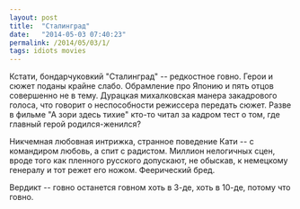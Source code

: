 ```yaml
---
layout: post
title:  "Сталинград"
date:   "2014-05-03 07:40:23"
permalink: /2014/05/03/1/
tags: idiots movies
---
```


Кстати, бондарчуковкий "Сталинград" -- редкостное говно. Герои и сюжет
поданы крайне слабо. Обрамление про Японию и пять отцов совершенно не
в тему. Дурацкая михалковская манера закадрового голоса, что говорит о
неспособности режиссера передать сюжет. Разве в фильме "А зори здесь
тихие" кто-то читал за кадром тест о том, где главный герой
родился-женился?

Никчемная любовная интрижка, странное поведение Кати -- с командиром
любовь, а спит с радистом. Миллион нелогичных сцен, вроде того как
пленного русского допускают, не обыскав, к немецкому генералу и тот
режет его ножом. Феерический бред.

Вердикт -- говно останется говном хоть в 3-де, хоть в 10-де, потому
что говно.
